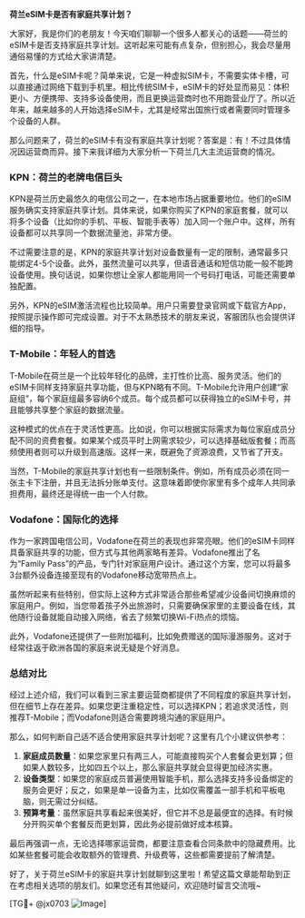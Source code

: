 **荷兰eSIM卡是否有家庭共享计划？**

大家好，我是你们的老朋友！今天咱们聊聊一个很多人都关心的话题——荷兰的eSIM卡是否支持家庭共享计划。这听起来可能有点复杂，但别担心，我会尽量用通俗易懂的方式给大家讲清楚。

首先，什么是eSIM卡呢？简单来说，它是一种虚拟SIM卡，不需要实体卡槽，可以直接通过网络下载到手机里。相比传统SIM卡，eSIM卡的好处显而易见：体积更小、方便携带、支持多设备使用，而且更换运营商时也不用跑营业厅了。所以近年来，越来越多的人开始选择eSIM卡，尤其是经常出国旅行或者需要同时管理多个设备的人群。

那么问题来了，荷兰的eSIM卡有没有家庭共享计划呢？答案是：有！不过具体情况因运营商而异。接下来我详细为大家分析一下荷兰几大主流运营商的情况。

### KPN：荷兰的老牌电信巨头

KPN是荷兰历史最悠久的电信公司之一，在本地市场占据重要地位。他们的eSIM服务确实支持家庭共享计划。具体来说，如果你购买了KPN的家庭套餐，就可以将多个设备（比如你的手机、平板、智能手表等）加入同一个账户中。这样，所有设备都可以共享同一个数据流量池，非常方便。

不过需要注意的是，KPN的家庭共享计划对设备数量有一定的限制，通常最多只能绑定4-5个设备。此外，虽然流量可以共享，但语音通话和短信功能一般不能跨设备使用。换句话说，如果你想让全家人都能用同一个号码打电话，可能还需要单独配置。

另外，KPN的eSIM激活流程也比较简单。用户只需要登录官网或下载官方App，按照提示操作即可完成设置。对于不太熟悉技术的朋友来说，客服团队也会提供详细的指导。

### T-Mobile：年轻人的首选

T-Mobile在荷兰是一个比较年轻化的品牌，主打性价比高、服务灵活。他们的eSIM卡同样支持家庭共享功能，但与KPN略有不同。T-Mobile允许用户创建“家庭组”，每个家庭组最多容纳6个成员。每个成员都可以获得独立的eSIM卡号，并且能够共享整个家庭的数据流量。

这种模式的优点在于灵活性更高。比如说，你可以根据实际需求为每位家庭成员分配不同的资费套餐。如果某个成员平时上网需求较少，可以选择基础版套餐；而高频使用者则可以升级到高速版。这样一来，既避免了资源浪费，又节省了开支。

当然，T-Mobile的家庭共享计划也有一些限制条件。例如，所有成员必须在同一张主卡下注册，并且无法拆分账单支付。这意味着即使你家里有多个成年人共同承担费用，最终还是得统一由一个人付款。

### Vodafone：国际化的选择

作为一家跨国电信公司，Vodafone在荷兰的表现也非常亮眼。他们的eSIM卡同样具备家庭共享的功能，但方式与其他两家略有差异。Vodafone推出了名为“Family Pass”的产品，专门针对家庭用户设计。通过这个方案，您可以将最多3台额外设备连接至现有的Vodafone移动宽带热点上。

虽然听起来有些特别，但实际上这种方式非常适合那些希望减少设备间切换麻烦的家庭用户。例如，当您带着孩子外出旅游时，只需要确保家里的主要设备在线，其他随行设备就能自动接入网络，省去了频繁切换Wi-Fi热点的烦恼。

此外，Vodafone还提供了一些附加福利，比如免费赠送的国际漫游服务。这对于经常往返于欧洲各国的家庭来说无疑是个好消息。

### 总结对比

经过上述介绍，我们可以看到三家主要运营商都提供了不同程度的家庭共享计划，但在细节上存在差异。如果您更注重稳定性，可以选择KPN；若追求灵活性，则推荐T-Mobile；而Vodafone则适合需要跨境沟通的家庭用户。

那么，如何判断自己适不适合使用家庭共享计划呢？这里有几个小建议供参考：

1. **家庭成员数量**：如果您家里只有两三人，可能直接购买个人套餐会更划算；但如果人数较多，比如四五个以上，那么家庭共享就会显得更加经济实惠。
2. **设备类型**：如果您的家庭成员普遍使用智能手机，那么选择支持多设备绑定的服务会更好；反之，如果是单一设备为主，比如仅需覆盖一部手机和平板电脑，则无需过分纠结。
3. **预算考量**：虽然家庭共享看起来很美好，但它并不总是最便宜的选择。有时候分开购买单个套餐反而更划算，因此务必提前做好成本核算。

最后再强调一点，无论选择哪家运营商，都要注意查看合同条款中的隐藏费用。比如某些套餐可能会收取额外的管理费、升级费等，这些都需要提前了解清楚。

好了，关于荷兰eSIM卡的家庭共享计划就聊到这里啦！希望这篇文章能帮助到正在考虑相关选项的朋友们。如果您还有其他疑问，欢迎随时留言交流哦~

[TG💪+ @jx0703 ![Image](https://github.com/user-attachments/assets/dbca1d08-cadb-493c-b0ec-ad6f7a83f270)]